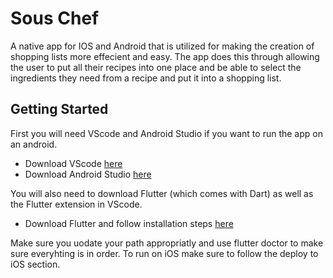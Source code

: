 # Sous Chef

A native app for IOS and Android that is utilized for making the creation of shopping lists more effecient and easy. The app does this through allowing the user to put all their recipes into one place and be able to select the ingredients they need from a recipe and put it into a shopping list.

## Getting Started

First you will need VScode and Android Studio if you want to run the app on an android. 

* Download VScode [here](https://code.visualstudio.com/download)
* Download Android Studio [here](https://developer.android.com/studio)

You will also need to download Flutter (which comes with Dart) as well as the Flutter extension in VScode.

* Download Flutter and follow installation steps [here](https://flutter.dev/docs/get-started/install)

Make sure you uodate your path appropriatly and use flutter doctor to make sure everyhting is in order. To run on iOS make sure to follow the deploy to iOS section.



